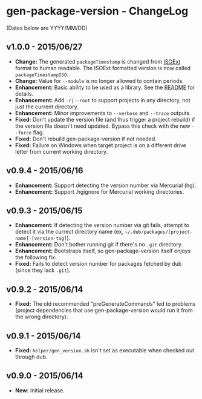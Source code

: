 ﻿gen-package-version - ChangeLog
===============================

(Dates below are YYYY/MM/DD)

v1.0.0 - 2015/06/27
-------------------
- **Change:** The generated ```packageTimestamp``` is changed from [ISOExt](http://dlang.org/phobos/std_datetime.html#toISOExtString) format to human readable. The ISOExt formatted version is now called ```packageTimestampISO```.
- **Change:** Value for ```--module``` is no longer allowed to contain periods.
- **Enhancement:** Basic ability to be used as a library. See the [README](https://github.com/Abscissa/gen-package-version/blob/master/README.md) for details.
- **Enhancement:** Add ```-r|--root``` to support projects in any directory, not just the current directory.
- **Enhancement:** Minor improvements to ```--verbose``` and ```--trace``` outputs.
- **Fixed:** Don't update the version file (and thus trigger a project rebuild) if the version file doesn't need updated. Bypass this check with the new ```--force``` flag.
- **Fixed:** Don't rebuild gen-package-version if not needed.
- **Fixed:** Failure on Windows when target project is on a different drive letter from current working directory.

v0.9.4 - 2015/06/16
-------------------
- **Enhancement:** Support detecting the version number via Mercurial (hg).
- **Enhancement:** Support .hgignore for Mercurial working directories.

v0.9.3 - 2015/06/15
-------------------
- **Enhancement:** If detecting the version number via git fails, attempt to detect it via the currect directory name (ex, ```~/.dub/packages/[project-name]-[version-tag]```).
- **Enhancement:** Don't bother running git if there's no ```.git``` directory.
- **Enhancement:** Bootstraps itself, so gen-package-version itself enjoys the following fix:
- **Fixed:** Fails to detect version number for packages fetched by dub (since they lack ```.git```).

v0.9.2 - 2015/06/14
-------------------
- **Fixed:** The old recommended "preGenerateCommands" led to problems (project dependencies that use gen-package-version would run it from the wrong directory).

v0.9.1 - 2015/06/14
-------------------
- **Fixed:** ```helper/gen_version.sh``` isn't set as executable when checked out through dub.

v0.9.0 - 2015/06/14
-------------------
- **New:** Initial release.
